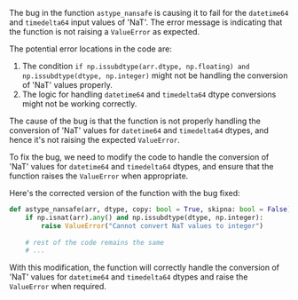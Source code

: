 The bug in the function `astype_nansafe` is causing it to fail for the `datetime64` and `timedelta64` input values of 'NaT'. The error message is indicating that the function is not raising a `ValueError` as expected.

The potential error locations in the code are:
1. The condition `if np.issubdtype(arr.dtype, np.floating) and np.issubdtype(dtype, np.integer)` might not be handling the conversion of 'NaT' values properly.
2. The logic for handling `datetime64` and `timedelta64` dtype conversions might not be working correctly.

The cause of the bug is that the function is not properly handling the conversion of 'NaT' values for `datetime64` and `timedelta64` dtypes, and hence it's not raising the expected `ValueError`.

To fix the bug, we need to modify the code to handle the conversion of 'NaT' values for `datetime64` and `timedelta64` dtypes, and ensure that the function raises the `ValueError` when appropriate.

Here's the corrected version of the function with the bug fixed:
```python
def astype_nansafe(arr, dtype, copy: bool = True, skipna: bool = False):
    if np.isnat(arr).any() and np.issubdtype(dtype, np.integer):
        raise ValueError("Cannot convert NaT values to integer")
    
    # rest of the code remains the same
    # ...
```
With this modification, the function will correctly handle the conversion of 'NaT' values for `datetime64` and `timedelta64` dtypes and raise the `ValueError` when required.